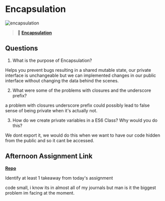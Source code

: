 # Encapsulation

![encapsulation](https://bcw.blob.core.windows.net/public/img/journals/5838157482080222)

> **📖 [Encapsulation](https://codeworksacademy.com/fs-student-guide/resources/wk3/02-Encapsulation)**

## Questions

1. What is the purpose of Encapsulation?

 Helps you prevent bugs resulting in a shared mutable state, our private interface is unchangeable but we can implemented changes in our public interface without changing the data behind the scenes.

2. What were some of the problems with closures and the underscore prefix?

a problem with closures underscore prefix could possibly lead to false sense of being private when it's actually not. 

3. How do we create private variables in a ES6 Class? Why would you do this?

We dont export it, we would do this when we want to have our code hidden from the public and so it cant be accessed.

## Afternoon Assignment Link

**[Repo](https://github.com/Seth-McCormick/Vending-Machine.git)**

Identify at least 1 takeaway from today's assignment

code small, i know its in almost all of my journals but man is it the biggest problem im facing at the moment.